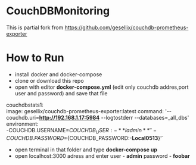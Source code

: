 # CouchDBMonitoring
This is partial fork from https://github.com/gesellix/couchdb-prometheus-exporter

# How to Run
 - install docker and docker-compose
 - clone or download this repo
 - open with editor **docker-compose.yml** (edit only couchdb addres,port user and password) and save that file
 
 couchdbstats1:       
 image: gesellix/couchdb-prometheus-exporter:latest
 command: '--couchdb.uri=**http://192.168.1.17:5984** --logtostderr --databases=_all_dbs'        
 environment:            
 -COUCHDB.USERNAME=${COUCHDB_USER:-**ladmin**}'  '
 -COUCHDB.PASSWORD=${COUCHDB_PASSWORD:-**Local0513**}'`
 
-  open terminal in that folder and type **docker-compose up**
- open localhost:3000 adress and enter user - **admin** password - **foobar**
